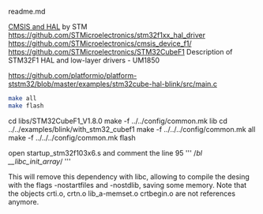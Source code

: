 readme.md

[CMSIS and HAL](https://www.st.com/en/embedded-software/stm32cubef1.html) by STM
https://github.com/STMicroelectronics/stm32f1xx_hal_driver
https://github.com/STMicroelectronics/cmsis_device_f1/
https://github.com/STMicroelectronics/STM32CubeF1
Description of STM32F1 HAL and low-layer drivers - UM1850

https://github.com/platformio/platform-ststm32/blob/master/examples/stm32cube-hal-blink/src/main.c


```sh
make all
make flash
```

cd libs/STM32CubeF1_V1.8.0
make -f ../../config/common.mk lib
cd ../../examples/blink/with_stm32_cubef1
make -f ../../../config/common.mk all
make -f ../../../config/common.mk flash

open startup_stm32f103x6.s and comment the line 95
'''
/*bl __libc_init_array*/
'''

This will remove this dependency with libc, allowing to compile the desing with the flags -nostartfiles and -nostdlib,
saving some memory. Note that the objects crti.o, crtn.o lib_a-memset.o crtbegin.o are not references anymore.


